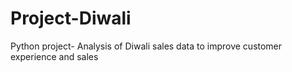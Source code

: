 # Project-Diwali
Python project- Analysis of Diwali sales data to improve customer experience and sales
